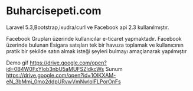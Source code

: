 # Buharcisepeti.com

Laravel 5.3,Bootstrap,ixudra/curl ve Facebook api 2.3 kullanılmıştır.

Facebook Grupları üzerinde kullanıcılar e-ticaret yapmaktadır. Facebook üzerinde bulunan Esigara satışları tek bir havuza toplamak ve kullanıcının pratik bir şekilde satın almak isteği şeyleri bulmayı amaçlanarak yapılmıştır 

Demo gif https://drive.google.com/open?id=0B4W0FxYlob3nbU5aMUFSZldkcWs
Sunum https://drive.google.com/open?id=1OlKXAM-eN_3bMmj_0mo2ddpURvwVmNwlolFLPorOnFs

